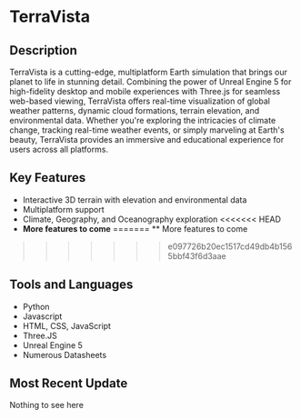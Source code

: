 # TerraVista

## Description
TerraVista is a cutting-edge, multiplatform Earth simulation that brings our planet to life in stunning detail. Combining the power of Unreal Engine 5 for high-fidelity desktop and mobile experiences with Three.js for seamless web-based viewing, TerraVista offers real-time visualization of global weather patterns, dynamic cloud formations, terrain elevation, and environmental data. Whether you're exploring the intricacies of climate change, tracking real-time weather events, or simply marveling at Earth's beauty, TerraVista provides an immersive and educational experience for users across all platforms.

## Key Features
* Interactive 3D terrain with elevation and environmental data
* Multiplatform support
* Climate, Geography, and Oceanography exploration
<<<<<<< HEAD
* **More features to come**
=======
** More features to come
>>>>>>> e097726b20ec1517cd49db4b1565bbf43f6d3aae

## Tools and Languages
* Python
* Javascript
* HTML, CSS, JavaScript
* Three.JS
* Unreal Engine 5
* Numerous Datasheets

## Most Recent Update
Nothing to see here
